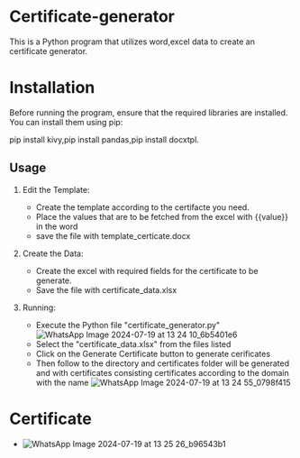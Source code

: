 # Certificate-generator
This is a Python program that utilizes word,excel data to create an certificate generator.

# Installation

Before running the program, ensure that the required libraries are installed. You can install them using pip:

pip install kivy,pip install pandas,pip install docxtpl.

## Usage

1. Edit the Template:
   - Create the template according to the certifacte you need.
   - Place the values that are to be fetched from the excel with {{value}} in the word
   - save the file with template_certicate.docx
2. Create the Data:
   - Create the excel with required fields for the certificate to be generate.
   - Save the file with certificate_data.xlsx
      
3. Running:
   - Execute the Python file "certificate_generator.py"
   ![WhatsApp Image 2024-07-19 at 13 24 10_6b5401e6](https://github.com/user-attachments/assets/a0f71284-fb25-49a7-8dd8-e19b3c38a19b)
   - Select the "certificate_data.xlsx" from the files listed
   - Click on the Generate Certificate button to generate cerificates
   - Then follow to the directory and certificates folder will be generated and with certificates consisting certificates according to the domain with the name
   ![WhatsApp Image 2024-07-19 at 13 24 55_0798f415](https://github.com/user-attachments/assets/ec19e365-ffae-4c35-885c-d0ef9791e1b3)

# Certificate
   - ![WhatsApp Image 2024-07-19 at 13 25 26_b96543b1](https://github.com/user-attachments/assets/9d52026b-81c0-450f-8e34-1613a40e56ed)

